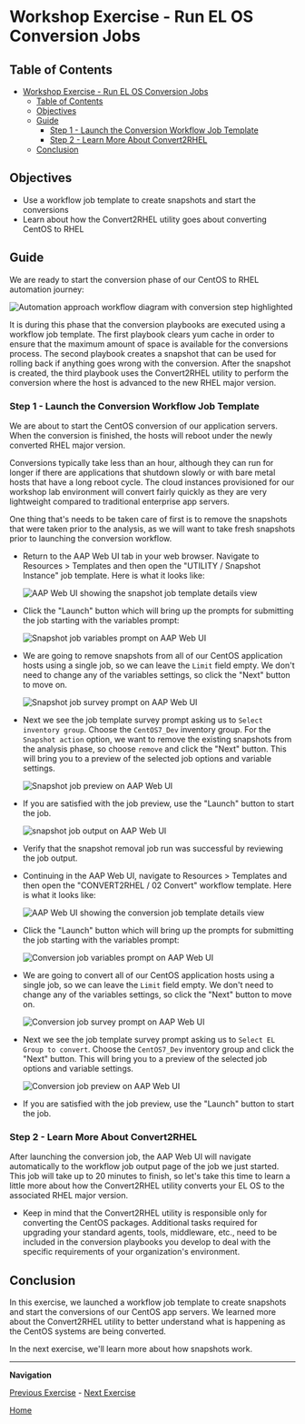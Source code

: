 # Workshop Exercise - Run EL OS Conversion Jobs

## Table of Contents

- [Workshop Exercise - Run EL OS Conversion Jobs](#workshop-exercise---run-el-os-conversion-jobs)
  - [Table of Contents](#table-of-contents)
  - [Objectives](#objectives)
  - [Guide](#guide)
    - [Step 1 - Launch the Conversion Workflow Job Template](#step-1---launch-the-conversion-workflow-job-template)
    - [Step 2 - Learn More About Convert2RHEL](#step-2---learn-more-about-convert2rhel)
  - [Conclusion](#conclusion)

## Objectives

* Use a workflow job template to create snapshots and start the conversions
* Learn about how the Convert2RHEL utility goes about converting CentOS to RHEL

## Guide

We are ready to start the conversion phase of our CentOS to RHEL automation journey:

![Automation approach workflow diagram with conversion step highlighted](images/conversion-workflow-hl-conversion.svg)

It is during this phase that the conversion playbooks are executed using a workflow job template. The first playbook clears yum cache in order to ensure that the maximum amount of space is available for the conversions process. The second playbook creates a snapshot that can be used for rolling back if anything goes wrong with the conversion. After the snapshot is created, the third playbook uses the Convert2RHEL utility to perform the conversion where the host is advanced to the new RHEL major version.

### Step 1 - Launch the Conversion Workflow Job Template

We are about to start the CentOS conversion of our application servers. When the conversion is finished, the hosts will reboot under the newly converted RHEL major version.

Conversions typically take less than an hour, although they can run for longer if there are applications that shutdown slowly or with bare metal hosts that have a long reboot cycle. The cloud instances provisioned for our workshop lab environment will convert fairly quickly as they are very lightweight compared to traditional enterprise app servers.

One thing that's needs to be taken care of first is to remove the snapshots that were taken prior to the analysis, as we will want to take fresh snapshots prior to launching the conversion workflow.

- Return to the AAP Web UI tab in your web browser. Navigate to Resources > Templates and then open the "UTILITY / Snapshot Instance" job template. Here is what it looks like:

  ![AAP Web UI showing the snapshot job template details view](images/snapshot_template.png)

- Click the "Launch" button which will bring up the prompts for submitting the job starting with the variables prompt:

  ![Snapshot job variables prompt on AAP Web UI](images/snapshot_vars_prompt.png)

- We are going to remove snapshots from all of our CentOS application hosts using a single job, so we can leave the `Limit` field empty. We don't need to change any of the variables settings, so click the "Next" button to move on.

  ![Snapshot job survey prompt on AAP Web UI](images/snapshot_survey_prompt.png)

- Next we see the job template survey prompt asking us to `Select inventory group`. Choose the `CentOS7_Dev` inventory group. For the `Snapshot action` option, we want to remove the existing snapshots from the analysis phase, so choose `remove` and click the "Next" button. This will bring you to a preview of the selected job options and variable settings.

  ![Snapshot job preview on AAP Web UI](images/snapshot_preview.png)

- If you are satisfied with the job preview, use the "Launch" button to start the job.

  ![snapshot job output on AAP Web UI](images/snapshot_job_output.png)

- Verify that the snapshot removal job run was successful by reviewing the job output.

- Continuing in the AAP Web UI, navigate to Resources > Templates and then open the "CONVERT2RHEL / 02 Convert" workflow template. Here is what it looks like:

  ![AAP Web UI showing the conversion job template details view](images/convert_template.png)

- Click the "Launch" button which will bring up the prompts for submitting the job starting with the variables prompt:

  ![Conversion job variables prompt on AAP Web UI](images/convert_vars_prompt.png)

- We are going to convert all of our CentOS application hosts using a single job, so we can leave the `Limit` field empty. We don't need to change any of the variables settings, so click the "Next" button to move on.

  ![Conversion job survey prompt on AAP Web UI](images/convert_survey_prompt.png)

- Next we see the job template survey prompt asking us to `Select EL Group to convert`. Choose the `CentOS7_Dev` inventory group and click the "Next" button. This will bring you to a preview of the selected job options and variable settings.

  ![Conversion job preview on AAP Web UI](images/convert_preview.png)

- If you are satisfied with the job preview, use the "Launch" button to start the job.

### Step 2 - Learn More About Convert2RHEL

After launching the conversion job, the AAP Web UI will navigate automatically to the workflow job output page of the job we just started. This job will take up to 20 minutes to finish, so let's take this time to learn a little more about how the Convert2RHEL utility converts your EL OS to the associated RHEL major version.

- Keep in mind that the Convert2RHEL utility is responsible only for converting the CentOS packages. Additional tasks required for upgrading your standard agents, tools, middleware, etc., need to be included in the conversion playbooks you develop to deal with the specific requirements of your organization's environment.

## Conclusion

In this exercise, we launched a workflow job template to create snapshots and start the conversions of our CentOS app servers. We learned more about the Convert2RHEL utility to better understand what is happening as the CentOS systems are being converted.

In the next exercise, we'll learn more about how snapshots work.

---

**Navigation**

[Previous Exercise](../1.4-report/README.md) - [Next Exercise](../2.2-snapshots/README.md)

[Home](../README.md)

